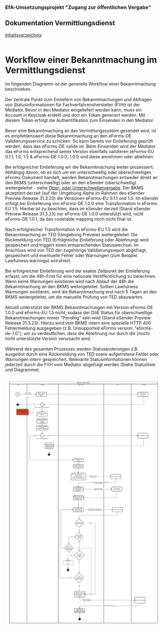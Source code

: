 ### EfA-Umsetzungsprojekt "Zugang zur öffentlichen Vergabe"
## Dokumentation Vermittlungsdienst
[Inhaltsverzeichnis](/documentation/documentation.md)
<br><br>

# Workflow einer Bekanntmachung im Vermittlungsdienst

Im folgenden Diagramm ist der generelle Workflow einer Bekanntmachung beschrieben.
<br><br>
Der zentrale Punkt zum Einliefern von Bekanntmachungen und Abfragen von Statusinformationen für Fachverfahrenshersteller (FVH) ist der Mediator. Bevor in den Mediator eingeliefert werden kann, muss ein Account in Keycloak erstellt und dort ein Token generiert werden. Mit diesem Token erfolgt die Authentifikation zum Einsenden in den Mediator.
<br><br>
Bevor eine Bekanntmachung an das Vermittlungssystem gesendet wird, ist es empfehlenswert diese Bekanntmachung an den eForms-DE Validierungsservice zu schicken. So kann bereits vor Einlieferung geprüft werden, dass das eForms-DE valide ist. Beim Einsenden wird der Mediator das eForms entsprechend seiner Version ebenfalls validieren (eForms-EU 0.1.1, 1.0, 1.5 & eForms-DE 1.0.0, 1.0.1) und diese annehmen oder ablehnen. 
<br><br>
Bei erfolgreicher Einlieferung wir die Bekanntmachung weiter prozessiert. Abhängig davon, ob es sich um ein unterschwellig oder oberschwelliges eForms-Dokument handelt, werden Bekanntmachungen entweder direkt an den BKMS (unterschwellig) oder an den eSender (oberschwellig) weitergeleitet - siehe [Ober- oder Unterschwellenvergabe](/documentation/Ober-oder_unterschwellenvergabe.md). Der BKMS akzeptiert derzeit (auf der Umgebung Alpha im Rahmen des eSender Preview Release 31.3.23) die Versionen eForms-EU 0.1.1 und 1.0. Im eSender erfolgt bei Einlieferung von eForms-DE 1.0.0 eine Transformation in eForms-EU 1.5. Hierbei ist zu beachten, dass im eSender derzeit (Stand eSender Preview Release 31.3.23) nur eForms-DE 1.0.0 unterstützt wird, nicht eForms-DE 1.0.1, da das codetable mapping noch nicht final ist.
<br><br>
Nach erfolgreicher Transformation in eForms-EU 1.5 wird die Bekanntmachung an TED (Umgebung Preview) weitergeleitet. Die Rückmeldung von TED (Erfolgreiche Einlieferung oder Ablehnung) wird gespeichert und triggert einen entsprechenden Statuswechsel. Im Anschluss wird von TED der zugehörige Validierungsreport abgefragt, gespeichert und eventuelle Fehler oder Warnungen (zum Beispiel Lawfulness warnings) extrahiert. 
<br><br>
Bei erfolgreicher Einlieferung wird der exakte Zeitpunkt der Einlieferung erfasst, um die 48h-Frist für eine nationale Veröffentlichung zu berechnen. Wenn keine Warnungen existieren wird nach Ablauf der 48h die Bekanntmachung an den BKMS weitergeleitet. Sollten Lawfulness Warnungen existieren, wird die Bekanntmachung erst nach 5 Tagen an den BKMS weitergeleitet, um die manuelle Prüfung von TED abzuwarten. 
<br><br>
Aktuell unterstützt der BKMS Bekanntmachungen mit Version eForms-DE 1.0.0 und eForms-EU 1.5 nicht, sodass der DöE Status für oberschwellige Bekanntmachungen immer "Pending" sein wird (Stand eSender Preview Release 31.3.23). Hierzu wird vom BKMS intern eine spezielle HTTP 400 Fehlermeldung ausgegeben (z.B. Unsupported eForms version: "eforms-de-1.0"), um zu verdeutlichen, dass die Ablehnung nur durch die (noch) nicht unterstützte Version verursacht wird. 
<br><br>
Während des gesamten Prozesses werden Statusänderungen z.B. ausgelöst durch eine Rückmeldung von TED sowie aufgetretene Fehler oder Warnungen intern gespeichert. Relevante Statusinformationen können jederzeit durch die FVH vom Mediator abgefragt werden (Siehe Statusliste und Diagramme).
<br><br>

![Workflow Diagramm](/documentation/images/workflow_2.png)


